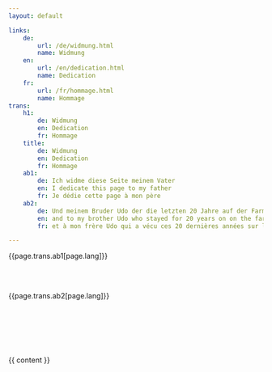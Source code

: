```yaml
---
layout: default

links:
    de:
        url: /de/widmung.html
        name: Widmung
    en:
        url: /en/dedication.html
        name: Dedication
    fr:
        url: /fr/hommage.html
        name: Hommage
trans:
    h1:
        de: Widmung
        en: Dedication
        fr: Hommage
    title:
        de: Widmung
        en: Dedication
        fr: Hommage
    ab1:
        de: Ich widme diese Seite meinem Vater 
        en: I dedicate this page to my father
        fr: Je dédie cette page à mon père 
    ab2:
        de: Und meinem Bruder Udo der die letzten 20 Jahre auf der Farm lebte
        en: and to my brother Udo who stayed for 20 years on on the farm
        fr: et à mon frère Udo qui a vécu ces 20 dernières années sur la propriété

---
```


{{page.trans.ab1[page.lang]}}
<!-- P[303][class=trauer] -->
<br><br>

{{page.trans.ab2[page.lang]}}

<!-- P[304][class=trauer] -->

<br><br>
<!-- P[305][class=trauer] -->
<br><br>
<!-- P[306][class=trauer] -->


{{ content }}
